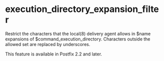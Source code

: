 # execution_directory_expansion_filter 

 Restrict the characters that the local(8) delivery agent allows
in $name expansions of $command_execution_directory.  Characters
outside the allowed set are replaced by underscores.  

 This feature is available in Postfix 2.2 and later. 


